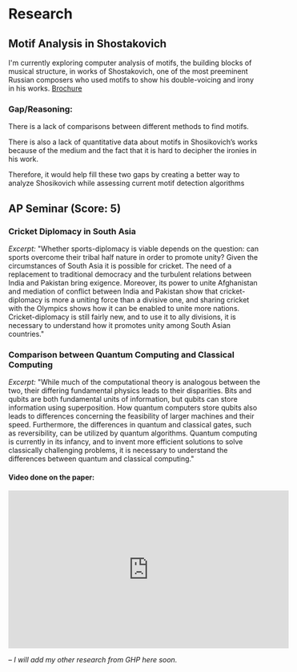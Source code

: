 # Research

## Motif Analysis in Shostakovich 

I'm currently exploring computer analysis of motifs, the building blocks of musical structure, in works of Shostakovich, one of the most preeminent Russian composers who used motifs to show his double-voicing and irony in his works. [Brochure](https://george.chemmala.com/media/Project%20Brochure.pdf)

### Gap/Reasoning:

There is a lack of comparisons between different methods to find motifs.

There is also a lack of quantitative data about motifs in Shosikovich’s works because of the medium and the fact that it is hard to decipher the ironies in his work.

Therefore, it would help fill these two gaps by creating a better way to analyze Shosikovich while assessing current motif detection algorithms

## AP Seminar (Score: 5)

### Cricket Diplomacy in South Asia

*Excerpt:*  "Whether sports-diplomacy is viable depends on the question: can sports overcome their tribal half nature in order to promote unity? Given the circumstances of South Asia it is possible for cricket. The need of a replacement to traditional democracy and the turbulent relations between India and Pakistan bring exigence. Moreover, its power to unite Afghanistan and mediation of conflict between India and Pakistan show that cricket-diplomacy is more a uniting force than a divisive one, and sharing cricket with the Olympics shows how it can be enabled to unite more nations. Cricket-diplomacy is still fairly new, and to use it to ally divisions, it is necessary to understand how it promotes unity among South Asian countries."

### Comparison between Quantum Computing and Classical Computing

*Excerpt:*  "While much of the computational theory is analogous between the two, their differing fundamental physics leads to their disparities. Bits and qubits are both fundamental units of information, but qubits can store information using superposition. How quantum computers store qubits also leads to differences concerning the feasibility of larger machines and their speed. Furthermore, the differences in quantum and classical gates, such as reversibility, can be utilized by quantum algorithms. Quantum computing is currently in its infancy, and to invent more efficient solutions to solve classically challenging problems, it is necessary to understand the differences between quantum and classical computing."

#### Video done on the paper:

<html>
<iframe width="560" height="315" src="https://www.youtube.com/embed/nVEBAjZOzNg" title="YouTube video player" frameborder="0" allow="accelerometer; autoplay; clipboard-write; encrypted-media; gyroscope; picture-in-picture" allowfullscreen></iframe>
</html>

– *I will add my other research from GHP here soon.*